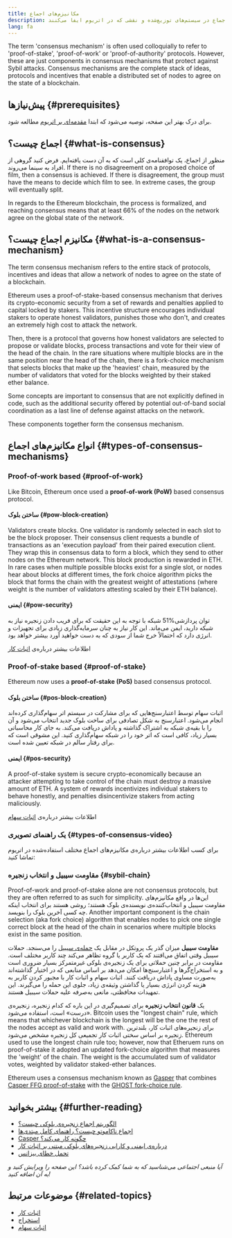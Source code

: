 ```yaml
---
title: مکانیزم‌های اجماع
description: توضیحی درباره پروتکل‌های اجماع در سیستم‌های توزیع‌شده و نقشی که در اتریوم ایفا می‌کنند.
lang: fa
---
```


The term 'consensus mechanism' is often used colloquially to refer to 'proof-of-stake', 'proof-of-work' or 'proof-of-authority' protocols. However, these are just components in consensus mechanisms that protect against Sybil attacks. Consensus mechanisms are the complete stack of ideas, protocols and incentives that enable a distributed set of nodes to agree on the state of a blockchain.

## پیش‌نیازها {#prerequisites}

برای درک بهتر این صفحه،‌ توصیه می‌شود که ابتدا [مقدمه‌ای بر اتریوم](/developers/docs/intro-to-ethereum/) مطالعه شود.

## اجماع چیست؟ {#what-is-consensus}

منظور از اجماع، یک توافقنامه‌ی کلی است که به آن دست یافته‌ایم. فرض کنید گروهی از افراد به سینما می‌روند. If there is no disagreement on a proposed choice of film, then a consensus is achieved. If there is disagreement, the group must have the means to decide which film to see. In extreme cases, the group will eventually split.

In regards to the Ethereum blockchain, the process is formalized, and reaching consensus means that at least 66% of the nodes on the network agree on the global state of the network.

## مکانیزم اجماع چیست؟ {#what-is-a-consensus-mechanism}

The term consensus mechanism refers to the entire stack of protocols, incentives and ideas that allow a network of nodes to agree on the state of a blockchain.

Ethereum uses a proof-of-stake-based consensus mechanism that derives its crypto-economic security from a set of rewards and penalties applied to capital locked by stakers. This incentive structure encourages individual stakers to operate honest validators, punishes those who don't, and creates an extremely high cost to attack the network.

Then, there is a protocol that governs how honest validators are selected to propose or validate blocks, process transactions and vote for their view of the head of the chain. In the rare situations where multiple blocks are in the same position near the head of the chain, there is a fork-choice mechanism that selects blocks that make up the 'heaviest' chain, measured by the number of validators that voted for the blocks weighted by their staked ether balance.

Some concepts are important to consensus that are not explicitly defined in code, such as the additional security offered by potential out-of-band social coordination as a last line of defense against attacks on the network.

These components together form the consensus mechanism.

## انواع مکانیزم‌های اجماع {#types-of-consensus-mechanisms}

### Proof-of-work based {#proof-of-work}

Like Bitcoin, Ethereum once used a **proof-of-work (PoW)** based consensus protocol.

#### ساختن بلوک {#pow-block-creation}

Validators create blocks. One validator is randomly selected in each slot to be the block proposer. Their consensus client requests a bundle of transactions as an 'execution payload' from their paired execution client. They wrap this in consensus data to form a block, which they send to other nodes on the Ethereum network. This block production is rewarded in ETH. In rare cases when multiple possible blocks exist for a single slot, or nodes hear about blocks at different times, the fork choice algorithm picks the block that forms the chain with the greatest weight of attestations (where weight is the number of validators attesting scaled by their ETH balance).

#### ایمنی {#pow-security}

شبکه با توجه به این حقیقت که برای فریب دادن زنجیره نیاز به ‎51%‏ توان پردازشی شبکه دارید، ایمن می‌ماند. این کار نیاز به چنان سرمایه‌گذاری زیادی برای تجهیزات و انرژی دارد که احتمالاً خرج شما از سودی که به دست خواهید آورد بیشتر خواهد بود.

اطلاعات بیشتر درباره‌ی [اثبات کار](/developers/docs/consensus-mechanisms/pow/)

### Proof-of-stake based {#proof-of-stake}

Ethereum now uses a **proof-of-stake (PoS)** based consensus protocol.

#### ساختن بلوک {#pos-block-creation}

اثبات سهام توسط اعتبارسنج‌هایی که برای مشارکت در سیستم اتر سهام‌گذاری کرده‌اند انجام می‌شود. اعتبارسنج به شکل تصادفی برای ساخت بلوک جدید انتخاب می‌شود و آن را با بقیه‌ی شبکه به اشتراک گذاشته و پاداش دریافت می‌کند. به جای کار محاسباتی بسیار زیاد، کافی است که اتر خود را در شبکه سهام‌گذاری کنید. این مشوقی است که برای رفتار سالم در شبکه تعیین شده است.

#### ایمنی {#pos-security}

A proof-of-stake system is secure crypto-economically because an attacker attempting to take control of the chain must destroy a massive amount of ETH. A system of rewards incentivizes individual stakers to behave honestly, and penalties disincentivize stakers from acting maliciously.

اطلاعات بیشتر درباره‌ی [اثبات سهام](/developers/docs/consensus-mechanisms/pos/)

### یک راهنمای تصویری {#types-of-consensus-video}

برای کسب اطلاعات بیشتر درباره‌ی مکانیزم‌های اجماع مختلف استفاده‌شده در اتریوم تماشا کنید:

<YouTube id="ojxfbN78WFQ" />

### مقاومت سیبیل و انتخاب زنجیره {#sybil-chain}

Proof-of-work and proof-of-stake alone are not consensus protocols, but they are often referred to as such for simplicity. این‌ها در واقع مکانیزم‌های مقاومت سیبیل و انتخاب‌کننده‌ی نویسنده‌ی بلوک‌ هستند؛ روشی هستند برای انتخاب اینکه چه کسی آخرین بلوک را بنویسد. Another important component is the chain selection (aka fork choice) algorithm that enables nodes to pick one single correct block at the head of the chain in scenarios where multiple blocks exist in the same position.

**مقاومت سیبیل** میزان گذر یک پروتکل در مقابل یک [حمله‌ی سیبیل](https://wikipedia.org/wiki/Sybil_attack) را می‌سنجد. حملات سیبیل وقتی اتفاق می‌افتند که یک کاربر یا گروه تظاهر می‌کند چند کاربر مختلف است. مقاومت در برابر چنین حملاتی برای یک زنجیره‌ی بلوکی غیرمتمرکز بسیار ضروری است و به استخراج‌گرها و اعتبارسنج‌ها امکان می‌دهد بر اساس منابعی که در اختیار گذاشته‌اند به‌صورت مساوی پاداش دریافت کنند. اثبات سهام و اثبات کار با مجبور کردن کاربر به هزینه کردن انرژی بسیار یا گذاشتن وثیقه‌ی زیاد، جلوی این حمله را می‌گیرند. این تمهیدات محافظتی، مانعی به‌صرفه علیه حملات سیبیل هستند.

یک **قانون انتخاب زنجیره** برای تصمیم‌گیری در این باره که کدام زنجیره، زنجیره‌ی «درست» است، استفاده می‌شود. Bitcoin uses the "longest chain" rule, which means that whichever blockchain is the longest will be the one the rest of the nodes accept as valid and work with. برای زنجیره‌های اثبات کار، بلندترین زنجیره بر اساس سختی اثبات کار تجمیعی کل زنجیره مشخص می‌شود. Ethereum used to use the longest chain rule too; however, now that Etheruem runs on proof-of-stake it adopted an updated fork-choice algorithm that measures the 'weight' of the chain. The weight is the accumulated sum of validator votes, weighted by validator staked-ether balances.

Ethereum uses a consensus mechanism known as [Gasper](/developers/docs/consensus-mechanisms/pos/gasper/) that combines [Casper FFG proof-of-stake](https://arxiv.org/abs/1710.09437) with the [GHOST fork-choice rule](https://arxiv.org/abs/2003.03052).

## بیشتر بخوانید {#further-reading}

- [الگوریتم اجماع زنجیره‌ی بلوکی چیست؟](https://academy.binance.com/en/articles/what-is-a-blockchain-consensus-algorithm)
- [اجماع ناکاموتو چیست؟ راهنمای کامل مبتدی‌ها](https://blockonomi.com/nakamoto-consensus/)
- [Casper چگونه کار می‌کند؟](https://medium.com/unitychain/intro-to-casper-ffg-9ed944d98b2d)
- [درباره‌ی ایمنی و کارایی زنجیره‌های بلوکی مبتنی بر اثبات کار](https://eprint.iacr.org/2016/555.pdf)
- [تحمل خطای بیزانس](https://en.wikipedia.org/wiki/Byzantine_fault)

_آیا منبعی اجتماعی می‌شناسید که به شما کمک کرده باشد؟ این صفحه را ویرایش کنید و به آن اضافه کنید!_

## موضوعات مرتبط {#related-topics}

- [اثبات کار](/developers/docs/consensus-mechanisms/pow/)
- [استخراج](/developers/docs/consensus-mechanisms/pow/mining/)
- [اثبات سهام](/developers/docs/consensus-mechanisms/pos/)
